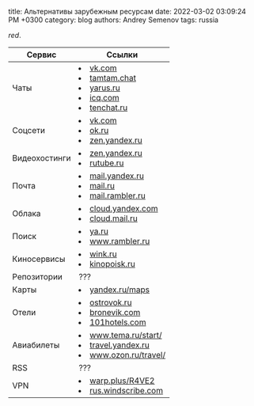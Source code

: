 title: Альтернативы зарубежным ресурсам
date: 2022-03-02 03:09:24 PM +0300
category: blog
authors: Andrey Semenov
tags: russia

<span style="background-color:">*red*</span>.

|Сервис|Ссылки|
|---|---|
|Чаты|<li><a href="https://vk.com" target="_blank">vk.com</a></li> <li><a href="https://tamtam.chat" target="_blank">tamtam.chat</a></li> <li><a href="https://yarus.ru" target="_blank">yarus.ru</a></li> <li><a href="https://icq.com" target="_blank">icq.com</a></li> <li><a href="https://tenchat.ru" target="_blank">tenchat.ru</a></li>|
|Соцсети|<li><a href="https://vk.com" target="_blank">vk.com</a></li><li><a href="https://ok.ru" target="_blank">ok.ru</a></li><li><a href="https://zen.yandex.ru" target="_blank">zen.yandex.ru</a></li>|
|Видеохостинги|<li><a href="https://zen.yandex.ru" target="_blank">zen.yandex.ru</a></li> <li><a href="https://rutube.ru" target="_blank">rutube.ru</a></li>|
|Почта|<li><a href="https://mail.yandex.ru" target="_blank">mail.yandex.ru</a></li> <li><a href="https://mail.ru" target="_blank">mail.ru</a></li> <li><a href="https://mail.rambler.ru" target="_blank">mail.rambler.ru</a></li>|
|Облака|<li><a href="https://cloud.yandex.com" target="_blank">cloud.yandex.com</a></li> <li><a href="https://cloud.mail.ru" target="_blank">cloud.mail.ru</a></li>|
|Поиск|<li><a href="https://ya.ru" target="_blank">ya.ru</a></li> <li><a href="https://www.rambler.ru" target="_blank">www.rambler.ru</a></li>|
|Киносервисы|<li><a href="https://wink.ru" target="_blank">wink.ru</a></li> <li><a href="https://kinopoisk.ru" target="_blank">kinopoisk.ru</a></li>|
|Репозитории|???|
|Карты|<li><a href="https://yandex.ru/maps" target="_blank">yandex.ru/maps</a></li>|
|Отели|<li><a href="https://ostrovok.ru" target="_blank">ostrovok.ru</a></li> <li><a href="https://bronevik.com" target="_blank">bronevik.com</a></li> <li><a href="https://101hotels.com" target="_blank">101hotels.com</a></li>|
|Авиабилеты|<li><a href="https://www.tema.ru/start/" target="_blank">www.tema.ru/start/</a></li> <li><a href="https://travel.yandex.ru" target="_blank">travel.yandex.ru</a></li> <li><a href="https://www.ozon.ru/travel/" target="_blank">www.ozon.ru/travel/</a></li>|
|RSS|???|
|VPN|<li><a href="https://warp.plus/R4VE2" target="_blank">warp.plus/R4VE2</a></li> <li><a href="https://rus.windscribe.com" target="_blank">rus.windscribe.com</a></li>|
